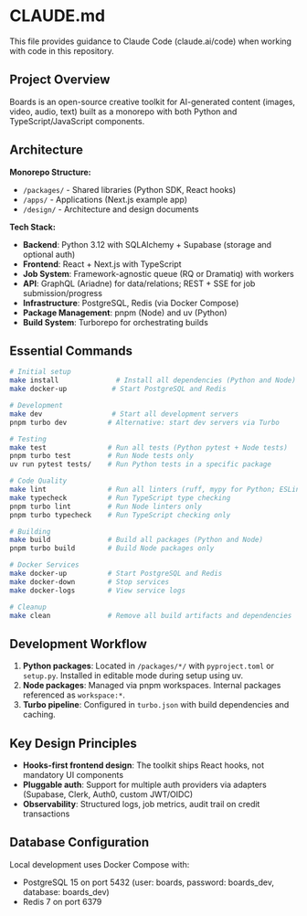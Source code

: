 # CLAUDE.md

This file provides guidance to Claude Code (claude.ai/code) when working with code in this repository.

## Project Overview

Boards is an open-source creative toolkit for AI-generated content (images, video, audio, text) built as a monorepo with both Python and TypeScript/JavaScript components.

## Architecture

**Monorepo Structure:**
- `/packages/` - Shared libraries (Python SDK, React hooks)
- `/apps/` - Applications (Next.js example app)
- `/design/` - Architecture and design documents

**Tech Stack:**
- **Backend**: Python 3.12 with SQLAlchemy + Supabase (storage and optional auth)
- **Frontend**: React + Next.js with TypeScript
- **Job System**: Framework-agnostic queue (RQ or Dramatiq) with workers
- **API**: GraphQL (Ariadne) for data/relations; REST + SSE for job submission/progress
- **Infrastructure**: PostgreSQL, Redis (via Docker Compose)
- **Package Management**: pnpm (Node) and uv (Python)
- **Build System**: Turborepo for orchestrating builds

## Essential Commands

```bash
# Initial setup
make install              # Install all dependencies (Python and Node)
make docker-up           # Start PostgreSQL and Redis

# Development
make dev                 # Start all development servers
pnpm turbo dev          # Alternative: start dev servers via Turbo

# Testing
make test               # Run all tests (Python pytest + Node tests)
pnpm turbo test         # Run Node tests only
uv run pytest tests/    # Run Python tests in a specific package

# Code Quality
make lint               # Run all linters (ruff, mypy for Python; ESLint for JS)
make typecheck          # Run TypeScript type checking
pnpm turbo lint         # Run Node linters only
pnpm turbo typecheck    # Run TypeScript checking only

# Building
make build              # Build all packages (Python and Node)
pnpm turbo build        # Build Node packages only

# Docker Services
make docker-up          # Start PostgreSQL and Redis
make docker-down        # Stop services
make docker-logs        # View service logs

# Cleanup
make clean              # Remove all build artifacts and dependencies
```

## Development Workflow

1. **Python packages**: Located in `/packages/*/` with `pyproject.toml` or `setup.py`. Installed in editable mode during setup using uv.
2. **Node packages**: Managed via pnpm workspaces. Internal packages referenced as `workspace:*`.
3. **Turbo pipeline**: Configured in `turbo.json` with build dependencies and caching.

## Key Design Principles

- **Hooks-first frontend design**: The toolkit ships React hooks, not mandatory UI components
- **Pluggable auth**: Support for multiple auth providers via adapters (Supabase, Clerk, Auth0, custom JWT/OIDC)
- **Observability**: Structured logs, job metrics, audit trail on credit transactions

## Database Configuration

Local development uses Docker Compose with:
- PostgreSQL 15 on port 5432 (user: boards, password: boards_dev, database: boards_dev)
- Redis 7 on port 6379